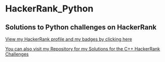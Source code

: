 # HackerRank_Python
Solutions to Python challenges on HackerRank
--

[View my HackerRank profile and my badges by clicking here](https://www.hackerrank.com/govindajithkumar)

[You can also visit my Repository for my Solutions for the C++ HackerRank Challenges](https://github.com/govindak-umd/HackerRank_CPP)
